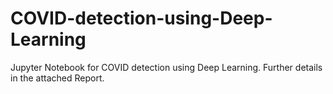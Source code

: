 # COVID-detection-using-Deep-Learning

Jupyter Notebook for COVID detection using Deep Learning. Further details in the attached Report.
